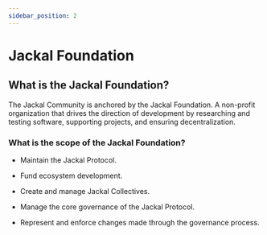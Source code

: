 ```yaml
---
sidebar_position: 2
---
```

# Jackal Foundation
## What is the Jackal Foundation?
The Jackal Community is anchored by the Jackal Foundation. A non-profit organization that drives the direction of development by researching and testing software, supporting projects, and ensuring decentralization.   

### What is the scope of the Jackal Foundation? 
- Maintain the Jackal Protocol.

- Fund ecosystem development.

- Create and manage Jackal Collectives.

- Manage the core governance of the Jackal Protocol.

- Represent and enforce changes made through the governance process.




